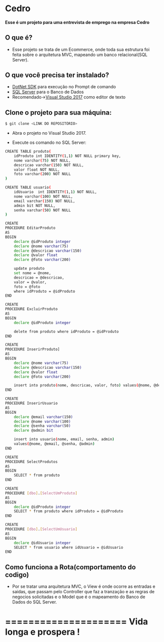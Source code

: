 Cedro
=====================

#### Esse é um projeto para uma entrevista de emprego na empresa Cedro

## O que é?

- Esse projeto se trata de um Ecommerce, onde toda sua estrutura foi feita sobre o arquitetura MVC, mapeando um banco relacional(SQL Server).

## O que você precisa ter instalado?

- [DotNet SDK](https://www.microsoft.com/en-us/download/details.aspx?id=15354) para execução no Prompt de comando
- [SQL Server](https://www.microsoft.com/pt-br/sql-server/sql-server-downloads) para o Banco de Dados
- Recomendado->[Visual Studio 2017](https://www.visualstudio.com/pt-br/downloads/?rr=https%3A%2F%2Fwww.google.com.br%2F) como editor de texto
	
## Clone o projeto para sua máquina:

```bash
$ git clone <LINK DO REPOSITÓRIO>
```
- Abra o projeto no Visual Studio 2017.  

- Execute os comando no SQL Server:

```bash
CREATE TABLE produto(
	idProduto int IDENTITY(1,1) NOT NULL primary key,
	nome varchar(75) NOT NULL,
	descricao varchar(150) NOT NULL,
	valor float NOT NULL,
	foto varchar(200) NOT NULL
)
```
```bash
CREATE TABLE usuario(
	idUsuario  int IDENTITY(1,1) NOT NULL,
	nome varchar(100) NOT NULL,
	email varchar(150) NOT NULL,
	admin bit NOT NULL,
	senha varchar(50) NOT NULL
)
```

```bash
CREATE
PROCEDURE EditarProduto
AS
BEGIN
	declare @idProduto integer
	declare @nome varchar(75)
	declare @descricao varchar(150)
	declare @valor float
	declare @foto varchar(200)

	update produto 
	set nome = @nome,
	descricao = @descricao,
	valor = @valor,
	foto = @foto
	where idProduto = @idProduto
END
```

```bash
CREATE
PROCEDURE ExcluirProduto
AS
BEGIN
	declare @idProduto integer

	delete from produto where idProduto = @idProduto
END
```

```bash
CREATE
PROCEDURE InserirProduto]
AS
BEGIN
	declare @nome varchar(75)
	declare @descricao varchar(150)
	declare @valor float
	declare @foto varchar(200)

	insert into produto(nome, descricao, valor, foto) values(@nome, @descricao, @valor, @foto)
END
```

```bash
CREATE
PROCEDURE InserirUsuario
AS
BEGIN
	declare @email varchar(150)
	declare @nome varchar(100)
	declare @senha varchar(50)
	declare @admin bit

	insert into usuario(nome, email, senha, admin)
	values(@nome, @email, @senha, @admin)
END
```

```bash
CREATE
PROCEDURE SelectProdutos
AS
BEGIN
	SELECT * from produto
END
```

```bash
CREATE
PROCEDURE [dbo].[SelectUmProduto]
AS
BEGIN
	declare @idProduto integer
	SELECT * from produto where idProduto = @idProduto
END
```

```bash
CREATE
PROCEDURE [dbo].[SelectUmUsuario]
AS
BEGIN
	declare @idUsuario integer
	SELECT * from usuario where idUsuario = @idUsuario
END
```
## Como funciona a Rota(comportamento do codigo)

- Por se tratar uma arquitetura MVC, o View é onde ocorre as entradas e saidas, que passam pelo Controller que faz a tranzação e as regras de negocios solicitadas e o Model que é o mapeamento do Banco de Dados do SQL Server.

=====================
Vida longa e prospera !
=====================
